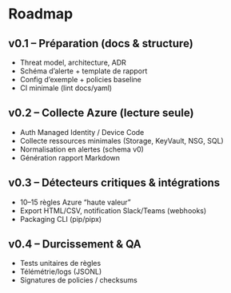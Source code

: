 # Roadmap

## v0.1 – Préparation (docs & structure)
- Threat model, architecture, ADR
- Schéma d’alerte + template de rapport
- Config d’exemple + policies baseline
- CI minimale (lint docs/yaml)

## v0.2 – Collecte Azure (lecture seule)
- Auth Managed Identity / Device Code
- Collecte ressources minimales (Storage, KeyVault, NSG, SQL)
- Normalisation en alertes (schema v0)
- Génération rapport Markdown

## v0.3 – Détecteurs critiques & intégrations
- 10–15 règles Azure “haute valeur”
- Export HTML/CSV, notification Slack/Teams (webhooks)
- Packaging CLI (pip/pipx)

## v0.4 – Durcissement & QA
- Tests unitaires de règles
- Télémétrie/logs (JSONL)
- Signatures de policies / checksums
